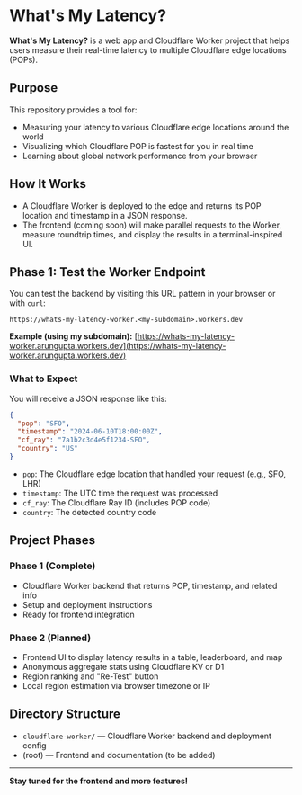 # What's My Latency?

**What's My Latency?** is a web app and Cloudflare Worker project that helps users measure their real-time latency to multiple Cloudflare edge locations (POPs).

## Purpose
This repository provides a tool for:
- Measuring your latency to various Cloudflare edge locations around the world
- Visualizing which Cloudflare POP is fastest for you in real time
- Learning about global network performance from your browser

## How It Works
- A Cloudflare Worker is deployed to the edge and returns its POP location and timestamp in a JSON response.
- The frontend (coming soon) will make parallel requests to the Worker, measure roundtrip times, and display the results in a terminal-inspired UI.

## Phase 1: Test the Worker Endpoint

You can test the backend by visiting this URL pattern in your browser or with `curl`:

```
https://whats-my-latency-worker.<my-subdomain>.workers.dev
```

**Example (using my subdomain):**
[https://whats-my-latency-worker.arungupta.workers.dev](https://whats-my-latency-worker.arungupta.workers.dev)

### What to Expect
You will receive a JSON response like this:

```json
{
  "pop": "SFO",
  "timestamp": "2024-06-10T18:00:00Z",
  "cf_ray": "7a1b2c3d4e5f1234-SFO",
  "country": "US"
}
```
- `pop`: The Cloudflare edge location that handled your request (e.g., SFO, LHR)
- `timestamp`: The UTC time the request was processed
- `cf_ray`: The Cloudflare Ray ID (includes POP code)
- `country`: The detected country code

## Project Phases
### Phase 1 (Complete)
- Cloudflare Worker backend that returns POP, timestamp, and related info
- Setup and deployment instructions
- Ready for frontend integration

### Phase 2 (Planned)
- Frontend UI to display latency results in a table, leaderboard, and map
- Anonymous aggregate stats using Cloudflare KV or D1
- Region ranking and "Re-Test" button
- Local region estimation via browser timezone or IP

## Directory Structure
- `cloudflare-worker/` — Cloudflare Worker backend and deployment config
- (root) — Frontend and documentation (to be added)

---

**Stay tuned for the frontend and more features!** 